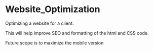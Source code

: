 # Website_Optimization
Optimizing a website for a client. 

This will help improve SEO and formatting of the html and CSS code. 

Future scope is to maximize the mobile version